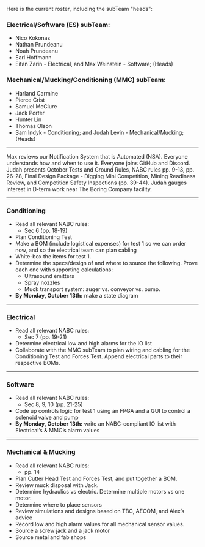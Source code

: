 Here is the current roster, including the subTeam "heads":

### Electrical/Software (ES) subTeam:
- Nico Kokonas  
- Nathan Prundeanu  
- Noah Prundeanu  
- Earl Hoffmann  
- Eitan Zarin - Electrical, and Max Weinstein - Software; (Heads)  

### Mechanical/Mucking/Conditioning (MMC) subTeam:
- Harland Carmine  
- Pierce Crist  
- Samuel McClure  
- Jack Porter  
- Hunter Lin  
- Thomas Olson  
- Sam Indyk - Conditioning; and Judah Levin - Mechanical/Mucking; (Heads)  

---

Max reviews our Notification System that is Automated (NSA). Everyone understands how and when to use it. Everyone joins GitHub and Discord.  
Judah presents October Tests and Ground Rules, NABC rules pp. 9-13, pp. 26-28, Final Design Package - Digging Mini Competition, Mining Readiness Review, and Competition Safety Inspections (pp. 39-44). Judah gauges interest in D-term work near The Boring Company facility.

---

### Conditioning
- Read all relevant NABC rules:  
  - Sec 6 (pp. 18-19)  
- Plan Conditioning Test  
- Make a BOM (include logistical expenses) for test 1 so we can order now, and so the electrical team can plan cabling  
- White-box the items for test 1.  
- Determine the specs/design of and where to source the following. Prove each one with supporting calculations:  
  - Ultrasound emitters  
  - Spray nozzles  
  - Muck transport system: auger vs. conveyor vs. pump.  
- **By Monday, October 13th:** make a state diagram  

---

### Electrical
- Read all relevant NABC rules:  
  - Sec 7 (pp. 19-21)  
- Determine electrical low and high alarms for the IO list  
- Collaborate with the MMC subTeam to plan wiring and cabling for the Conditioning Test and Forces Test. Append electrical parts to their respective BOMs.  

---

### Software
- Read all relevant NABC rules:  
  - Sec 8, 9, 10 (pp. 21-25)  
- Code up controls logic for test 1 using an FPGA and a GUI to control a solenoid valve and pump  
- **By Monday, October 13th:** write an NABC-compliant IO list with Electrical’s & MMC’s alarm values  

---

### Mechanical & Mucking
- Read all relevant NABC rules:  
  - pp. 14  
- Plan Cutter Head Test and Forces Test, and put together a BOM.  
- Review muck disposal with Jack.  
- Determine hydraulics vs electric. Determine multiple motors vs one motor.  
- Determine where to place sensors  
- Review simulations and designs based on TBC, AECOM, and Alex’s advice  
- Record low and high alarm values for all mechanical sensor values.  
- Source a screw jack and a jack motor  
- Source metal and fab shops  

